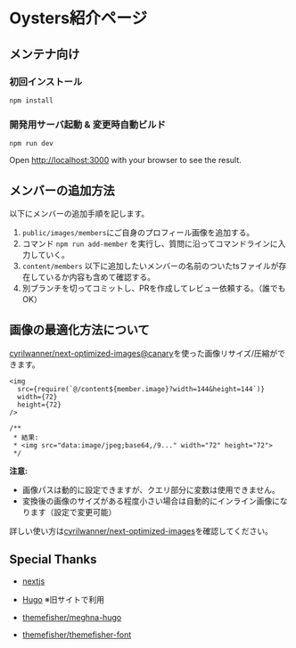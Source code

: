Oysters紹介ページ
====

メンテナ向け
----

### 初回インストール

```
npm install 
```

### 開発用サーバ起動 & 変更時自動ビルド

```
npm run dev
```

Open [http://localhost:3000](http://localhost:3000) with your browser to see the result.

## メンバーの追加方法

以下にメンバーの追加手順を記します。

1. `public/images/members`にご自身のプロフィール画像を追加する。
2. コマンド `npm run add-member` を実行し、質問に沿ってコマンドラインに入力していく。
3. `content/members` 以下に追加したいメンバーの名前のついたtsファイルが存在しているか内容も含めて確認する。
4. 別ブランチを切ってコミットし、PRを作成してレビュー依頼する。（誰でもOK）

## 画像の最適化方法について

[cyrilwanner/next-optimized-images@canary](https://github.com/cyrilwanner/next-optimized-images)を使った画像リサイズ/圧縮ができます。

```tsx
<img
  src={require(`@/content${member.image}?width=144&height=144`)}
  width={72}
  height={72}
/>

/**
 * 結果:
 * <img src="data:image/jpeg;base64,/9..." width="72" height="72">
 */
```

**注意:**

- 画像パスは動的に設定できますが、クエリ部分に変数は使用できません。
- 変換後の画像のサイズがある程度小さい場合は自動的にインライン画像になります（設定で変更可能）

詳しい使い方は[cyrilwanner/next-optimized-images](https://github.com/cyrilwanner/next-optimized-images)を確認してください。

Special Thanks
----

- [nextjs](https://nextjs.org/)

- [Hugo](https://gohugo.io/) ※旧サイトで利用
- [themefisher/meghna-hugo](https://github.com/themefisher/meghna-hugo)
- [themefisher/themefisher-font](https://github.com/themefisher/themefisher-font)
